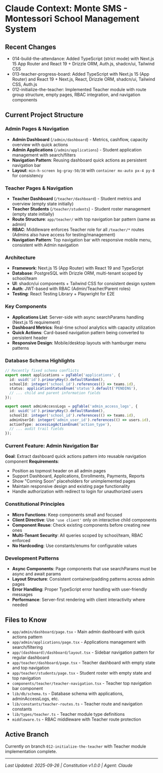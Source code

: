 # Claude Context: Monte SMS - Montessori School Management System

## Recent Changes
- 014-build-the-attendance: Added TypeScript (strict mode) with Next.js 15 App Router and React 19 + Drizzle ORM, Auth.js, shadcn/ui, Tailwind CSS
- 013-teacher-progress-board: Added TypeScript with Next.js 15 (App Router) and React 19 + Next.js, React, Drizzle ORM, shadcn/ui, Tailwind CSS, Auth.js
- 012-initialize-the-teacher: Implemented Teacher module with route group structure, empty pages, RBAC integration, and navigation components

## Current Project Structure

### Admin Pages & Navigation
- **Admin Dashboard** (`/admin/dashboard`) - Metrics, cashflow, capacity overview with quick actions
- **Admin Applications** (`/admin/applications`) - Student application management with search/filters
- **Navigation Pattern**: Reusing dashboard quick actions as persistent navigation bar
- **Layout**: `min-h-screen bg-gray-50/30` with `container mx-auto px-4 py-8` for consistency

### Teacher Pages & Navigation
- **Teacher Dashboard** (`/teacher/dashboard`) - Student metrics and overview (empty state initially)
- **Teacher Students** (`/teacher/students`) - Student roster management (empty state initially)
- **Route Structure**: `app/teacher/` with top navigation bar pattern (same as admin)
- **RBAC**: Middleware enforces Teacher role for all `/teacher/*` routes (Admins also have access for testing/management)
- **Navigation Pattern**: Top navigation bar with responsive mobile menu, consistent with Admin navigation

### Architecture
- **Framework**: Next.js 15 (App Router) with React 19 and TypeScript
- **Database**: PostgreSQL with Drizzle ORM, multi-tenant scoped by school/team
- **UI**: shadcn/ui components + Tailwind CSS for consistent design system
- **Auth**: JWT-based with RBAC (Admin/Teacher/Parent roles)
- **Testing**: React Testing Library + Playwright for E2E

### Key Components
- **Applications List**: Server-side with async searchParams handling (Next.js 15 requirement)
- **Dashboard Metrics**: Real-time school analytics with capacity utilization
- **Quick Actions**: Card-based navigation pattern being converted to persistent header
- **Responsive Design**: Mobile/desktop layouts with hamburger menu patterns

### Database Schema Highlights
```typescript
// Recently fixed schema conflicts
export const applications = pgTable('applications', {
  id: uuid('id').primaryKey().defaultRandom(),
  schoolId: integer('school_id').references(() => teams.id),
  status: applicationStatusEnum('status').default('PENDING'),
  // ... child and parent information fields
});

export const adminAccessLogs = pgTable('admin_access_logs', {
  id: uuid('id').primaryKey().defaultRandom(),
  schoolId: integer('school_id').references(() => teams.id),
  adminUserId: integer('admin_user_id').references(() => users.id),
  actionType: accessLogActionEnum('action_type'),
  // ... audit trail fields
});
```

### Current Feature: Admin Navigation Bar
**Goal**: Extract dashboard quick actions pattern into reusable navigation component
**Requirements**: 
- Position as topmost header on all admin pages
- Support Dashboard, Applications, Enrollments, Payments, Reports
- Show "Coming Soon" placeholders for unimplemented pages
- Maintain responsive design and existing page functionality
- Handle authorization with redirect to login for unauthorized users

### Constitutional Principles
- **Micro Functions**: Keep components small and focused
- **Client Directive**: Use `'use client'` only on interactive child components  
- **Component Reuse**: Check existing components before creating new ones
- **Multi-Tenant Security**: All queries scoped by school/team, RBAC enforced
- **No Hardcoding**: Use constants/enums for configurable values

### Development Patterns
- **Async Components**: Page components that use searchParams must be async and await params
- **Layout Structure**: Consistent container/padding patterns across admin pages
- **Error Handling**: Proper TypeScript error handling with user-friendly messages
- **Performance**: Server-first rendering with client interactivity where needed

## Files to Know
- `app/admin/dashboard/page.tsx` - Main admin dashboard with quick actions pattern
- `app/admin/applications/page.tsx` - Applications management with search/filtering
- `app/(dashboard)/dashboard/layout.tsx` - Sidebar navigation pattern for regular dashboard
- `app/teacher/dashboard/page.tsx` - Teacher dashboard with empty state and top navigation
- `app/teacher/students/page.tsx` - Student roster with empty state and top navigation
- `components/teacher/teacher-navigation.tsx` - Teacher top navigation bar component
- `lib/db/schema.ts` - Database schema with applications, adminAccessLogs, etc.
- `lib/constants/teacher-routes.ts` - Teacher route and navigation constants
- `lib/types/teacher.ts` - Teacher module type definitions
- `middleware.ts` - RBAC middleware with Teacher route protection

## Active Branch
Currently on branch `012-initialize-the-teacher` with Teacher module implementation complete.

---
*Last Updated: 2025-09-26 | Constitution v1.0.0 | Agent: Claude*
